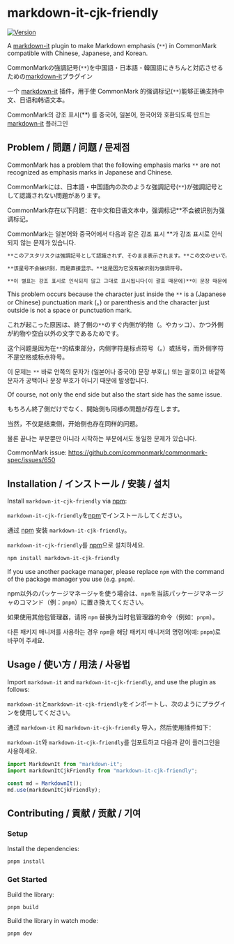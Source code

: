 # markdown-it-cjk-friendly

[![Version](https://img.shields.io/npm/v/markdown-it-cjk-friendly)](https://npmjs.com/package/markdown-it-cjk-friendly)

A [markdown-it](https://github.com/markdown-it/markdown-it) plugin to make Markdown emphasis (`**`) in CommonMark compatible with Chinese, Japanese, and Korean.

<span lang="ja">CommonMarkの強調記号(`**`)を中国語・日本語・韓国語にきちんと対応させるための[markdown-it](https://github.com/markdown-it/markdown-it)プラグイン</span>

<span lang="zh-Hans-CN">一个 [markdown-it](https://github.com/markdown-it/markdown-it) 插件，用于使 CommonMark 的强调标记(`**`)能够正确支持中文、日语和韩语文本。</span>

<span lang="ko">CommonMark의 강조 표시(**) 를 중국어, 일본어, 한국어와 호환되도록 만드는 [markdown-it](https://github.com/markdown-it/markdown-it) 플러그인</span>

## Problem / <span lang="ja">問題</span> / <span lang="zh-Hans-CN">问题</span> / <span lang="ko">문제점</span>

CommonMark has a problem that the following emphasis marks `**` are not recognized as emphasis marks in Japanese and Chinese.

<span lang="ja">CommonMarkには、日本語・中国語内の次のような強調記号(`**`)が強調記号として認識されない問題があります。</span>

<span lang="zh-Hans-CN">CommonMark存在以下问题：在中文和日语文本中，强调标记**不会被识别为强调标记。</span>

<span lang="ko">CommonMark는 일본어와 중국어에서 다음과 같은 강조 표시 **가 강조 표시로 인식되지 않는 문제가 있습니다.</span>

```md
**このアスタリスクは強調記号として認識されず、そのまま表示されます。**この文のせいで。

**该星号不会被识别，而是直接显示。**这是因为它没有被识别为强调符号。

**이 별표는 강조 표시로 인식되지 않고 그대로 표시됩니다(이 괄호 때문에)**이 문장 때문에.
```

This problem occurs because the character just inside the `**` is a (Japanese or Chinese) punctuation mark (。) or parenthesis and the character just outside is not a space or punctuation mark.

<span lang="ja">これが起こった原因は、終了側の`**`のすぐ内側が約物（。やカッコ）、かつ外側が約物や空白以外の文字であるためです。</span>

<span lang="zh-Hans-CN">这个问题是因为在`**`的结束部分，内侧字符是标点符号（。）或括号，而外侧字符不是空格或标点符号。</span>

<span lang="ko">이 문제는 `**` 바로 안쪽의 문자가 (일본어나 중국어) 문장 부호(。) 또는 괄호이고 바깥쪽 문자가 공백이나 문장 부호가 아니기 때문에 발생합니다.</span>

Of course, not only the end side but also the start side has the same issue.

<span lang="ja">もちろん終了側だけでなく、開始側も同様の問題が存在します。</span>

<span lang="zh-Hans-CN">当然，不仅是结束侧，开始侧也存在同样的问题。</span>

<span lang="ko">물론 끝나는 부분뿐만 아니라 시작하는 부분에서도 동일한 문제가 있습니다.</span>

CommonMark issue: https://github.com/commonmark/commonmark-spec/issues/650

## Installation / <span lang="ja">インストール</span> / <span lang="zh-Hans-CN">安装</span> / <span lang="ko">설치</span>

Install `markdown-it-cjk-friendly` via [npm](https://www.npmjs.com/):

<span lang="ja">`markdown-it-cjk-friendly`を[npm](https://www.npmjs.com/)でインストールしてください。</span>

<span lang="zh-Hans-CN">通过 [npm](https://www.npmjs.com/) 安装 `markdown-it-cjk-friendly`。</span>

<span lang="ko">`markdown-it-cjk-friendly`를 [npm](https://www.npmjs.com/)으로 설치하세요.</span>


```bash
npm install markdown-it-cjk-friendly
```

If you use another package manager, please replace `npm` with the command of the package manager you use (e.g. `pnpm`).

<span lang="ja">npm以外のパッケージマネージャを使う場合は、`npm`を当該パッケージマネージャのコマンド（例：`pnpm`）に置き換えてください。</span>

<span lang="zh-Hans-CN">如果使用其他包管理器，请将 `npm` 替换为当时包管理器的命令（例如：`pnpm`）。</span>

<span lang="ko">다른 패키지 매니저를 사용하는 경우 `npm`을 해당 패키지 매니저의 명령어(예: `pnpm`)로 바꾸어 주세요.</span>

## Usage / <span lang="ja">使い方</span> / <span lang="zh-Hans-CN">用法</span> / <span lang="ko">사용법</span>

Import `markdown-it` and `markdown-it-cjk-friendly`, and use the plugin as follows:

<span lang="ja">`markdown-it`と`markdown-it-cjk-friendly`をインポートし、次のようにプラグインを使用してください。</span>

<span lang="zh-Hans-CN">通过 `markdown-it` 和 `markdown-it-cjk-friendly` 导入，然后使用插件如下：</span>

<span lang="ko">`markdown-it`와 `markdown-it-cjk-friendly`를 임포트하고 다음과 같이 플러그인을 사용하세요.</span>

```js
import MarkdownIt from "markdown-it";
import markdownItCjkFriendly from "markdown-it-cjk-friendly";

const md = MarkdownIt();
md.use(markdownItCjkFriendly);
```

## Contributing / <span lang="ja">貢献</span> / <span lang="zh-Hans-CN">贡献</span> / <span lang="ko">기여</span>

### Setup

Install the dependencies:

```bash
pnpm install
```

### Get Started

Build the library:

```bash
pnpm build
```

Build the library in watch mode:

```bash
pnpm dev
```
